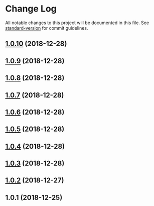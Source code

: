 # Change Log

All notable changes to this project will be documented in this file. See [standard-version](https://github.com/conventional-changelog/standard-version) for commit guidelines.

<a name="1.0.10"></a>
## [1.0.10](https://github.com/wushan/ponds/compare/v1.0.9...v1.0.10) (2018-12-28)



<a name="1.0.9"></a>
## [1.0.9](https://github.com/wushan/ponds/compare/v1.0.8...v1.0.9) (2018-12-28)



<a name="1.0.8"></a>
## [1.0.8](https://github.com/wushan/ponds/compare/v1.0.7...v1.0.8) (2018-12-28)



<a name="1.0.7"></a>
## [1.0.7](https://github.com/wushan/ponds/compare/v1.0.6...v1.0.7) (2018-12-28)



<a name="1.0.6"></a>
## [1.0.6](https://github.com/wushan/ponds/compare/v1.0.5...v1.0.6) (2018-12-28)



<a name="1.0.5"></a>
## [1.0.5](https://github.com/wushan/ponds/compare/v1.0.4...v1.0.5) (2018-12-28)



<a name="1.0.4"></a>
## [1.0.4](https://github.com/wushan/ponds/compare/v1.0.3...v1.0.4) (2018-12-28)



<a name="1.0.3"></a>
## [1.0.3](https://github.com/wushan/ponds/compare/v1.0.2...v1.0.3) (2018-12-28)



<a name="1.0.2"></a>
## [1.0.2](https://github.com/wushan/ponds/compare/v1.0.1...v1.0.2) (2018-12-27)



<a name="1.0.1"></a>
## 1.0.1 (2018-12-25)
